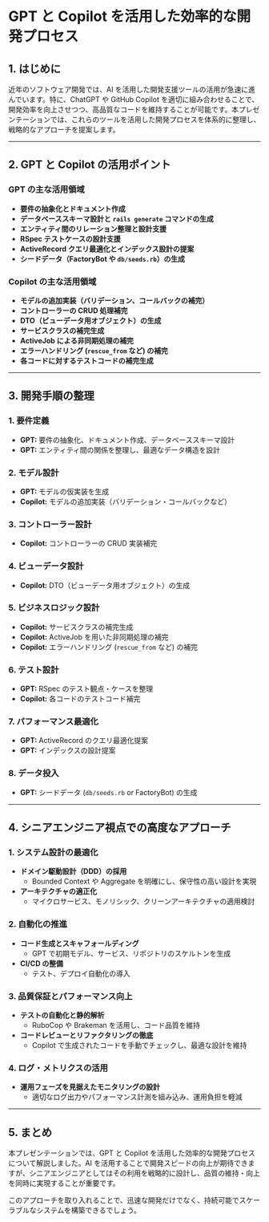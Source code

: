 # GPT と Copilot を活用した効率的な開発プロセス

## **1. はじめに**
近年のソフトウェア開発では、AI を活用した開発支援ツールの活用が急速に進んでいます。特に、ChatGPT や GitHub Copilot を適切に組み合わせることで、開発効率を向上させつつ、高品質なコードを維持することが可能です。本プレゼンテーションでは、これらのツールを活用した開発プロセスを体系的に整理し、戦略的なアプローチを提案します。

---

## **2. GPT と Copilot の活用ポイント**

### **GPT の主な活用領域**
- **要件の抽象化とドキュメント作成**
- **データベーススキーマ設計と `rails generate` コマンドの生成**
- **エンティティ間のリレーション整理と設計支援**
- **RSpec テストケースの設計支援**
- **ActiveRecord クエリ最適化とインデックス設計の提案**
- **シードデータ（FactoryBot や `db/seeds.rb`）の生成**

### **Copilot の主な活用領域**
- **モデルの追加実装（バリデーション、コールバックの補完）**
- **コントローラーの CRUD 処理補完**
- **DTO（ビューデータ用オブジェクト）の生成**
- **サービスクラスの補完生成**
- **ActiveJob による非同期処理の補完**
- **エラーハンドリング (`rescue_from` など) の補完**
- **各コードに対するテストコードの補完生成**

---

## **3. 開発手順の整理**

### **1. 要件定義**
- **GPT:** 要件の抽象化、ドキュメント作成、データベーススキーマ設計
- **GPT:** エンティティ間の関係を整理し、最適なデータ構造を設計

### **2. モデル設計**
- **GPT:** モデルの仮実装を生成
- **Copilot:** モデルの追加実装（バリデーション・コールバックなど）

### **3. コントローラー設計**
- **Copilot:** コントローラーの CRUD 実装補完

### **4. ビューデータ設計**
- **Copilot:** DTO（ビューデータ用オブジェクト）の生成

### **5. ビジネスロジック設計**
- **Copilot:** サービスクラスの補完生成
- **Copilot:** ActiveJob を用いた非同期処理の補完
- **Copilot:** エラーハンドリング (`rescue_from` など) の補完

### **6. テスト設計**
- **GPT:** RSpec のテスト観点・ケースを整理
- **Copilot:** 各コードのテストコード補完

### **7. パフォーマンス最適化**
- **GPT:** ActiveRecord のクエリ最適化提案
- **GPT:** インデックスの設計提案

### **8. データ投入**
- **GPT:** シードデータ (`db/seeds.rb` or FactoryBot) の生成

---

## **4. シニアエンジニア視点での高度なアプローチ**

### **1. システム設計の最適化**
- **ドメイン駆動設計（DDD）の採用**
  - Bounded Context や Aggregate を明確にし、保守性の高い設計を実現
- **アーキテクチャの適正化**
  - マイクロサービス、モノリシック、クリーンアーキテクチャの適用検討

### **2. 自動化の推進**
- **コード生成とスキャフォールディング**
  - GPT で初期モデル、サービス、リポジトリのスケルトンを生成
- **CI/CD の整備**
  - テスト、デプロイ自動化の導入

### **3. 品質保証とパフォーマンス向上**
- **テストの自動化と静的解析**
  - RuboCop や Brakeman を活用し、コード品質を維持
- **コードレビューとリファクタリングの徹底**
  - Copilot で生成されたコードを手動でチェックし、最適な設計を維持

### **4. ログ・メトリクスの活用**
- **運用フェーズを見据えたモニタリングの設計**
  - 適切なログ出力やパフォーマンス計測を組み込み、運用負担を軽減

---

## **5. まとめ**
本プレゼンテーションでは、GPT と Copilot を活用した効率的な開発プロセスについて解説しました。AI を活用することで開発スピードの向上が期待できますが、シニアエンジニアとしてはその利用を戦略的に設計し、品質の維持・向上を同時に実現することが重要です。

このアプローチを取り入れることで、迅速な開発だけでなく、持続可能でスケーラブルなシステムを構築できるでしょう。


